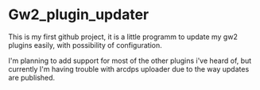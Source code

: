 # Gw2_plugin_updater
This is my first github project, it is a little programm to update my gw2 plugins easily, with possibility of configuration.

I'm planning to add support for most of the other plugins i've heard of, but currently I'm having trouble with arcdps uploader due to the way updates are published.